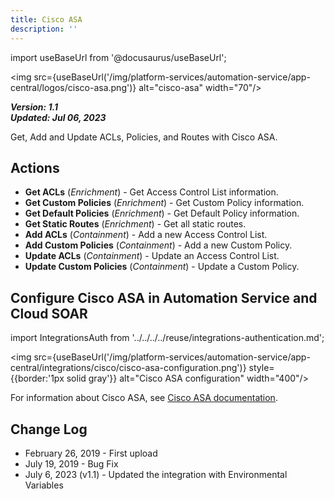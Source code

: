 ```yaml
---
title: Cisco ASA
description: ''
---
```

import useBaseUrl from '@docusaurus/useBaseUrl';

<img src={useBaseUrl('/img/platform-services/automation-service/app-central/logos/cisco-asa.png')} alt="cisco-asa" width="70"/>

***Version: 1.1  
Updated: Jul 06, 2023***

Get, Add and Update ACLs, Policies, and Routes with Cisco ASA.

## Actions

* **Get ACLs** (*Enrichment*) - Get Access Control List information.
* **Get Custom Policies** (*Enrichment*) - Get Custom Policy information.
* **Get Default Policies** (*Enrichment*) - Get Default Policy information.
* **Get Static Routes** (*Enrichment*) - Get all static routes.
* **Add ACLs** (*Containment*) - Add a new Access Control List.
* **Add Custom Policies** (*Containment*) - Add a new Custom Policy.
* **Update ACLs** (*Containment*) - Update an Access Control List.
* **Update Custom Policies** (*Containment*) - Update a Custom Policy.

## Configure Cisco ASA in Automation Service and Cloud SOAR

import IntegrationsAuth from '../../../../reuse/integrations-authentication.md';

<IntegrationsAuth/>

<img src={useBaseUrl('/img/platform-services/automation-service/app-central/integrations/cisco/cisco-asa-configuration.png')} style={{border:'1px solid gray'}} alt="Cisco ASA configuration" width="400"/>

For information about Cisco ASA, see [Cisco ASA documentation](https://www.cisco.com/c/en/us/td/docs/security/asa/roadmap/asaroadmap.html).

## Change Log

* February 26, 2019 - First upload
* July 19, 2019 - Bug Fix
* July 6, 2023 (v1.1) - Updated the integration with Environmental Variables
